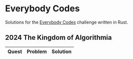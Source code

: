 # Everybody Codes

Solutions for the [Everybody Codes](https://everybody.codes) challenge written in Rust.

## 2024 The Kingdom of Algorithmia

| Quest | Problem | Solution |
| --- | --- | --- |
